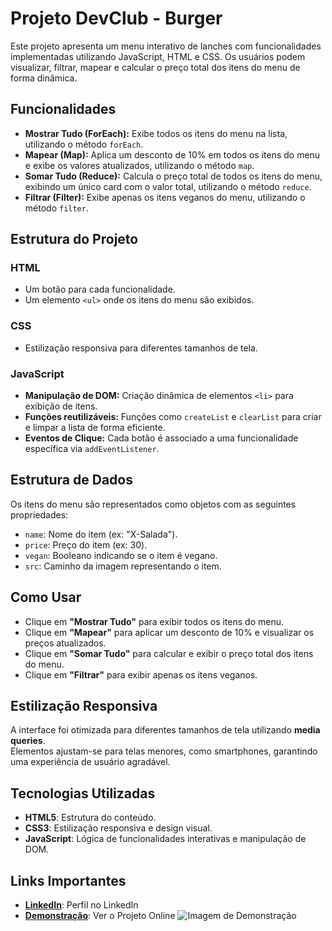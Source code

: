# Projeto DevClub - Burger

Este projeto apresenta um menu interativo de lanches com funcionalidades implementadas utilizando JavaScript, HTML e CSS. Os usuários podem visualizar, filtrar, mapear e calcular o preço total dos itens do menu de forma dinâmica.

## Funcionalidades

- **Mostrar Tudo (ForEach):** Exibe todos os itens do menu na lista, utilizando o método `forEach`.
- **Mapear (Map):** Aplica um desconto de 10% em todos os itens do menu e exibe os valores atualizados, utilizando o método `map`.
- **Somar Tudo (Reduce):** Calcula o preço total de todos os itens do menu, exibindo um único card com o valor total, utilizando o método `reduce`.
- **Filtrar (Filter):** Exibe apenas os itens veganos do menu, utilizando o método `filter`.

## Estrutura do Projeto

### HTML

- Um botão para cada funcionalidade.
- Um elemento `<ul>` onde os itens do menu são exibidos.

### CSS

- Estilização responsiva para diferentes tamanhos de tela.

### JavaScript

- **Manipulação de DOM:** Criação dinâmica de elementos `<li>` para exibição de itens.
- **Funções reutilizáveis:** Funções como `createList` e `clearList` para criar e limpar a lista de forma eficiente.
- **Eventos de Clique:** Cada botão é associado a uma funcionalidade específica via `addEventListener`.

## Estrutura de Dados

Os itens do menu são representados como objetos com as seguintes propriedades:

- `name`: Nome do item (ex: "X-Salada").
- `price`: Preço do item (ex: 30).
- `vegan`: Booleano indicando se o item é vegano.
- `src`: Caminho da imagem representando o item.


## Como Usar

- Clique em **"Mostrar Tudo"** para exibir todos os itens do menu.
- Clique em **"Mapear"** para aplicar um desconto de 10% e visualizar os preços atualizados.
- Clique em **"Somar Tudo"** para calcular e exibir o preço total dos itens do menu.
- Clique em **"Filtrar"** para exibir apenas os itens veganos.

## Estilização Responsiva

A interface foi otimizada para diferentes tamanhos de tela utilizando **media queries**.  
Elementos ajustam-se para telas menores, como smartphones, garantindo uma experiência de usuário agradável.

## Tecnologias Utilizadas

- **HTML5**: Estrutura do conteúdo.
- **CSS3**: Estilização responsiva e design visual.
- **JavaScript**: Lógica de funcionalidades interativas e manipulação de DOM.

## Links Importantes

- **[LinkedIn](https://www.linkedin.com/in/josuemorais/)**: Perfil no LinkedIn
- **[Demonstração](https://josue28jrd.github.io/DevClub-Buger/)**: Ver o Projeto Online
![Imagem de Demonstração](https://github.com/josue28jrd/DevClub-Buger/blob/main/img.png)
